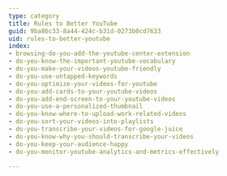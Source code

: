 ```yaml
---
type: category
title: Rules to Better YouTube
guid: 9ba86c33-8a44-424c-b31d-0273b0cd7633
uid: rules-to-better-youtube
index:
- browsing-do-you-add-the-youtube-center-extension
- do-you-know-the-important-youtube-vocabulary
- do-you-make-your-videos-youtube-friendly
- do-you-use-untapped-keywords
- do-you-optimize-your-videos-for-youtube
- do-you-add-cards-to-your-youtube-videos
- do-you-add-end-screen-to-your-youtube-videos
- do-you-use-a-personalized-thumbnail
- do-you-know-where-to-upload-work-related-videos
- do-you-sort-your-videos-into-playlists
- do-you-transcribe-your-videos-for-google-juice
- do-you-know-why-you-should-transcribe-your-videos
- do-you-keep-your-audience-happy
- do-you-monitor-youtube-analytics-and-metrics-effectively

---
```

<p>​​​<br></p>


